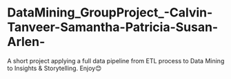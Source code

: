 # DataMining_GroupProject_-Calvin-Tanveer-Samantha-Patricia-Susan-Arlen-
A short project applying a full data pipeline from ETL process to Data Mining to Insights &amp; Storytelling. Enjoy😊
